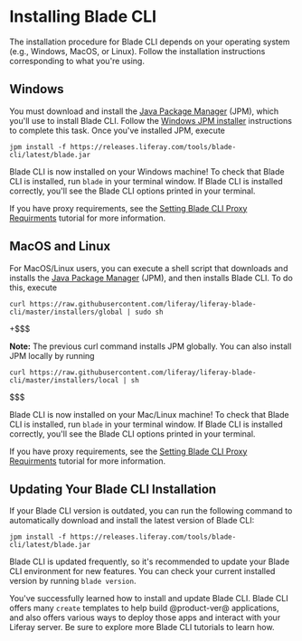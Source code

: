 # Installing Blade CLI [](id=installing-blade-cli)

The installation procedure for Blade CLI depends on your operating system (e.g.,
Windows, MacOS, or Linux). Follow the installation instructions corresponding to
what you're using.

## Windows [](id=windows)

You must download and install the [Java Package Manager](http://jpm4j.org)
(JPM), which you'll use to install Blade CLI. Follow the
[Windows JPM installer](http://jpm4j.org/#!/md/windows) instructions to complete
this task. Once you've installed JPM, execute

    jpm install -f https://releases.liferay.com/tools/blade-cli/latest/blade.jar

Blade CLI is now installed on your Windows machine! To check that Blade CLI is
installed, run `blade` in your terminal window. If Blade CLI is installed
correctly, you'll see the Blade CLI options printed in your terminal.

If you have proxy requirements, see the
[Setting Blade CLI Proxy Requirments](/develop/tutorials/-/knowledge_base/7-0/setting-blade-cli-proxy-requirments)
tutorial for more information.
    
## MacOS and Linux [](id=macos-and-linux)

For MacOS/Linux users, you can execute a shell script that downloads and
installs the [Java Package Manager](http://jpm4j.org) (JPM), and then installs
Blade CLI. To do this, execute

    curl https://raw.githubusercontent.com/liferay/liferay-blade-cli/master/installers/global | sudo sh

+$$$

**Note:** The previous curl command installs JPM globally. You can also install
JPM locally by running

    curl https://raw.githubusercontent.com/liferay/liferay-blade-cli/master/installers/local | sh

$$$

Blade CLI is now installed on your Mac/Linux machine! To check that Blade CLI is
installed, run `blade` in your terminal window. If Blade CLI is installed
correctly, you'll see the Blade CLI options printed in your terminal.

If you have proxy requirements, see the
[Setting Blade CLI Proxy Requirments](/develop/tutorials/-/knowledge_base/7-0/setting-blade-cli-proxy-requirments)
tutorial for more information.

## Updating Your Blade CLI Installation [](id=verifying-your-blade-cli-installation)

If your Blade CLI version is outdated, you can run the following command to
automatically download and install the latest version of Blade CLI:

    jpm install -f https://releases.liferay.com/tools/blade-cli/latest/blade.jar

<!--
    blade update

For Windows users, the `blade update` command does not work because Windows
cannot update a file that is currently in use. To bypass this issue, you can use
JPM to update your version of Blade CLI:

    jpm install -f com.liferay.blade.cli
-->

Blade CLI is updated frequently, so it's recommended to update your Blade CLI
environment for new features. You can check your current installed version by
running `blade version`.

You've successfully learned how to install and update Blade CLI. Blade CLI
offers many `create` templates to help build @product-ver@ applications, and
also offers various ways to deploy those apps and interact with your Liferay
server. Be sure to explore more Blade CLI tutorials to learn how.
